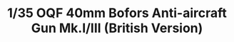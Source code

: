 ---
layout: product
title: "1/35 OQF 40mm Bofors Anti-aircraft Gun Mk.I/III (British Version)"
price: "TBA" 
desc: "Maketa"
img_path: "/assets/img/BRNC35111.webp"
brand: "Bronco"
available: false
special_offer: false
new: false
soon: false
cat: "010000"
subcat: "015800"
subsubcat: "0N/A"
sifra: "BRNC35111"
popular: false
---